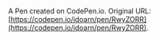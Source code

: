 # 

A Pen created on CodePen.io. Original URL: [https://codepen.io/idoarn/pen/RwyZORR](https://codepen.io/idoarn/pen/RwyZORR).

